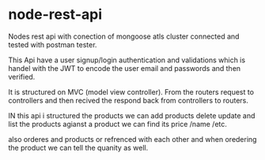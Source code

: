# node-rest-api

Nodes rest api with conection of mongoose atls cluster connected and tested with postman tester.

This Api have a user signup/login authentication and validations which is handel with the JWT to encode the user email and passwords  and then verified.

It is structured on MVC (model view controller). From the routers request to controllers and then recived the respond back from controllers to routers.

IN this api i structured the products we can add products delete update and list the products agianst a product we can find its price /name /etc.

also orderes and products or refrenced with each other and when oredering the product we can tell the quanity as well.
